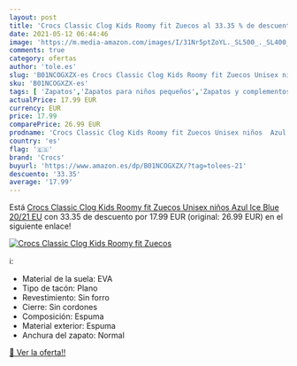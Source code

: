 ```yaml
---
layout: post
title: 'Crocs Classic Clog Kids Roomy fit Zuecos al 33.35 % de descuento'
date: 2021-05-12 06:44:46
image: 'https://m.media-amazon.com/images/I/31Nr5ptZoYL._SL500_._SL400_.jpg'
comments: true
category: ofertas
author: 'tole.es'
slug: 'B01NCOGXZX-es Crocs Classic Clog Kids Roomy fit Zuecos Unisex niños Azul...'
sku: 'B01NCOGXZX-es'
tags: [ 'Zapatos','Zapatos para niños pequeños','Zapatos y complementos','Zuecos y mules para niño','crocs','zuecos', ]
actualPrice: 17.99 EUR
currency: EUR
price: 17.99
comparePrice: 26.99 EUR
prodname: 'Crocs Classic Clog Kids Roomy fit Zuecos Unisex niños  Azul  Ice Blue   20/21 EU'
country: 'es'
flag: '🇪🇸'
brand: 'Crocs'
buyurl: 'https://www.amazon.es/dp/B01NCOGXZX/?tag=tolees-21'
descuento: '33.35'
average: '17.99'
---
```


Está [Crocs Classic Clog Kids Roomy fit Zuecos Unisex niños  Azul  Ice Blue   20/21 EU](https://www.amazon.es/dp/B01NCOGXZX/?tag=tolees-21) con 33.35 de descuento por 17.99 EUR (original: 26.99 EUR) en el siguiente enlace!

[![Crocs Classic Clog Kids Roomy fit Zuecos](https://m.media-amazon.com/images/I/31Nr5ptZoYL._SL500_._SL400_.jpg)](https://www.amazon.es/dp/B01NCOGXZX/?tag=tolees-21)

ℹ️:

- Material de la suela: EVA
- Tipo de tacón: Plano
- Revestimiento: Sin forro
- Cierre: Sin cordones
- Composición: Espuma
- Material exterior: Espuma
- Anchura del zapato: Normal

[🛒 Ver la oferta!!](https://www.amazon.es/dp/B01NCOGXZX/?tag=tolees-21)
